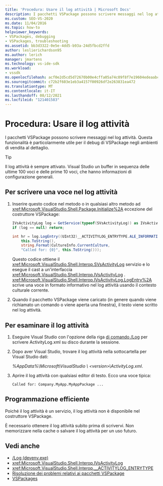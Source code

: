 ```yaml
---
title: 'Procedura: Usare il log attività | Microsoft Docs'
description: I pacchetti VSPackage possono scrivere messaggi nel log attività. Informazioni su come usare il log attività per il debug di VSPackage negli ambienti di vendita al dettaglio.
ms.custom: SEO-VS-2020
ms.date: 11/04/2016
ms.topic: how-to
helpviewer_keywords:
- VSPackages, debugging
- VSPackages, troubleshooting
ms.assetid: bb3d3322-0e5e-4dd5-b93a-24d5fbcd2ffd
author: leslierichardson95
ms.author: lerich
manager: jmartens
ms.technology: vs-ide-sdk
ms.workload:
- vssdk
ms.openlocfilehash: acf0e2d5cd5d72670b00e4cffa05a74c09f8f7e19604edeaabcc82ce834c0afe
ms.sourcegitcommit: c72b2f603e1eb3a4157f00926df2e263831ea472
ms.translationtype: MT
ms.contentlocale: it-IT
ms.lasthandoff: 08/12/2021
ms.locfileid: "121401583"
---
```

# <a name="how-to-use-the-activity-log"></a>Procedura: Usare il log attività
I pacchetti VSPackage possono scrivere messaggi nel log attività. Questa funzionalità è particolarmente utile per il debug di VSPackage negli ambienti di vendita al dettaglio.

> [!TIP]
> Il log attività è sempre attivato. Visual Studio un buffer in sequenza delle ultime 100 voci e delle prime 10 voci, che hanno informazioni di configurazione generali.

## <a name="to-write-an-entry-to-the-activity-log"></a>Per scrivere una voce nel log attività

1. Inserire questo codice nel metodo o in qualsiasi altro metodo ad <xref:Microsoft.VisualStudio.Shell.Package.Initialize%2A> eccezione del costruttore VSPackage:

    ```csharp
    IVsActivityLog log = GetService(typeof(SVsActivityLog)) as IVsActivityLog;
    if (log == null) return;

    int hr = log.LogEntry((UInt32)__ACTIVITYLOG_ENTRYTYPE.ALE_INFORMATION,
        this.ToString(),
        string.Format(CultureInfo.CurrentCulture,
        "Called for: {0}", this.ToString()));
    ```

     Questo codice ottiene il <xref:Microsoft.VisualStudio.Shell.Interop.SVsActivityLog> servizio e lo esegue il cast a un'interfaccia <xref:Microsoft.VisualStudio.Shell.Interop.IVsActivityLog> . <xref:Microsoft.VisualStudio.Shell.Interop.IVsActivityLog.LogEntry%2A> scrive una voce in formato informativo nel log attività usando il contesto culturale corrente.

2. Quando il pacchetto VSPackage viene caricato (in genere quando viene richiamato un comando o viene aperta una finestra), il testo viene scritto nel log attività.

## <a name="to-examine-the-activity-log"></a>Per esaminare il log attività

1. Eseguire Visual Studio con l'opzione della riga [di comando /Log](../ide/reference/log-devenv-exe.md) per scrivere ActivityLog.xml su disco durante la sessione.

2. Dopo aver Visual Studio, trovare il log attività nella sottocartella per Visual Studio dati:

   <em> *%AppData%</em>\Microsoft\VisualStudio \\ \<version>\ActivityLog.xml*.

3. Aprire il log attività con qualsiasi editor di testo. Ecco una voce tipica:

   ```
   Called for: Company.MyApp.MyAppPackage ...
   ```

## <a name="robust-programming"></a>Programmazione efficiente

Poiché il log attività è un servizio, il log attività non è disponibile nel costruttore VSPackage.

È necessario ottenere il log attività subito prima di scrivervi. Non memorizzare nella cache o salvare il log attività per un uso futuro.

## <a name="see-also"></a>Vedi anche

- [/Log (devenv.exe)](../ide/reference/log-devenv-exe.md)
- <xref:Microsoft.VisualStudio.Shell.Interop.IVsActivityLog>
- <xref:Microsoft.VisualStudio.Shell.Interop.__ACTIVITYLOG_ENTRYTYPE>
- [Risoluzione dei problemi relativi ai pacchetti VSPackage](../extensibility/troubleshooting-vspackages.md)
- [VSPackages](../extensibility/internals/vspackages.md)
